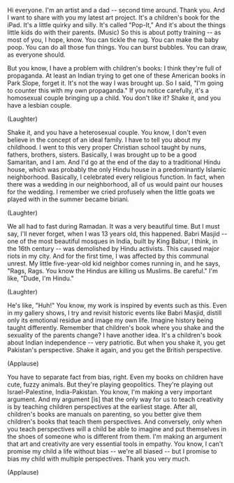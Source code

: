 
Hi everyone.
I&#39;m an artist and a dad -- second time around.
Thank you.
And I want to share with you my latest art project.
It&#39;s a children&#39;s book for the iPad.
It&#39;s a little quirky and silly.
It&#39;s called &quot;Pop-It,&quot;
And it&#39;s about the things little kids do with their parents.
(Music)
So this is about potty training --
as most of you, I hope, know.
You can tickle the rug.
You can make the baby poop.
You can do all those fun things.
You can burst bubbles.
You can draw, as everyone should.

But you know, I have a problem with children&#39;s books:
I think they&#39;re full of propaganda.
At least an Indian trying to get one of these American books in Park Slope, forget it.
It&#39;s not the way I was brought up.
So I said, &quot;I&#39;m going to counter this with my own propaganda.&quot;
If you notice carefully,
it&#39;s a homosexual couple bringing up a child.
You don&#39;t like it?
Shake it, and you have a lesbian couple.

(Laughter)

Shake it, and you have a heterosexual couple.
You know, I don&#39;t even believe in the concept of an ideal family.
I have to tell you about my childhood.
I went to this very proper Christian school
taught by nuns, fathers, brothers, sisters.
Basically, I was brought up to be a good Samaritan,
and I am.
And I&#39;d go at the end of the day to a traditional Hindu house,
which was probably the only Hindu house
in a predominantly Islamic neighborhood.
Basically, I celebrated every religious function.
In fact, when there was a wedding in our neighborhood,
all of us would paint our houses for the wedding.
I remember we cried profusely
when the little goats we played with in the summer
became biriani.

(Laughter)

We all had to fast during Ramadan.
It was a very beautiful time.
But I must say,
I&#39;ll never forget, when I was 13 years old, this happened.
Babri Masjid --
one of the most beautiful mosques in India,
built by King Babur, I think, in the 16th century --
was demolished by Hindu activists.
This caused major riots in my city.
And for the first time,
I was affected
by this communal unrest.
My little five-year-old kid neighbor
comes running in,
and he says, &quot;Rags, Rags.
You know the Hindus are killing us Muslims. Be careful.&quot;
I&#39;m like, &quot;Dude, I&#39;m Hindu.&quot;

(Laughter)

He&#39;s like, &quot;Huh!&quot;
You know, my work is inspired
by events such as this.
Even in my gallery shows,
I try and revisit historic events
like Babri Masjid,
distill only its emotional residue
and image my own life.
Imagine history being taught differently.
Remember that children&#39;s book
where you shake and the sexuality of the parents change?
I have another idea.
It&#39;s a children&#39;s book about Indian independence --
very patriotic.
But when you shake it, you get Pakistan&#39;s perspective.
Shake it again, and you get the British perspective.

(Applause)

You have to separate fact from bias, right.
Even my books on children
have cute, fuzzy animals.
But they&#39;re playing geopolitics.
They&#39;re playing out Israel-Palestine,
India-Pakistan.
You know, I&#39;m making a very important argument.
And my argument [is]
that the only way for us to teach creativity
is by teaching children perspectives
at the earliest stage.
After all, children&#39;s books are manuals on parenting,
so you better give them children&#39;s books that teach them perspectives.
And conversely,
only when you teach perspectives
will a child be able to imagine
and put themselves in the shoes
of someone who is different from them.
I&#39;m making an argument that art and creativity
are very essential tools in empathy.
You know, I can&#39;t promise my child
a life without bias --
we&#39;re all biased --
but I promise to bias my child with multiple perspectives.
Thank you very much.

(Applause)

